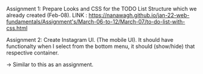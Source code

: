 Assignment 1: 
         Prepare Looks and CSS for the TODO List Structure which we already created (Feb-08).
LINK : https://nanawagh.github.io/jan-22-web-fundamentals/Assignment's/March-06-to-12/March-07/to-do-list-with-css.html         

Assignment 2:
         Create Instagram UI. (The mobile UI). It should have functionalty when I select from the bottom menu, it should (show/hide) that respective container.

-> Similar to this as an assignment.
